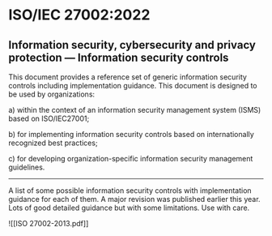 # ISO/IEC 27002:2022

## Information security, cybersecurity and privacy protection — Information security controls

This document provides a reference set of generic information security controls including implementation guidance. This document is designed to be used by organizations:

a) within the context of an information security management system (ISMS) based on ISO/IEC27001;

b) for implementing information security controls based on internationally recognized best practices;

c) for developing organization-specific information security management guidelines.

---

A list of some possible information security controls with implementation guidance for each of them. A major revision was published earlier this year. Lots of good detailed guidance but with some limitations. Use with care.

![[ISO 27002-2013.pdf]]